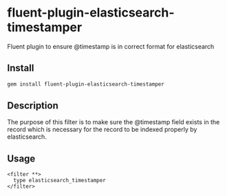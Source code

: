 # fluent-plugin-elasticsearch-timestamper
Fluent plugin to ensure @timestamp is in correct format for elasticsearch

## Install

```bash
gem install fluent-plugin-elasticsearch-timestamper
```

## Description

The purpose of this filter is to make sure the @timestamp field exists in the
record which is necessary for the record to be indexed properly by
elasticsearch.

## Usage

```
<filter **>
  type elasticsearch_timestamper
</filter>
```
